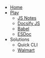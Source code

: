* [Home](/)
* [Play](play/)
  * [JS Notes](play/test.npm/)
  * [Docsify JS](play/test.docsify/docs/)
  * [Babel](play/test.babel/)
  * [ESDoc](play/test.esdoc/doc/)
* Solutions
  * Quick CLI
  * [Walmart](sol/walmart.md)
